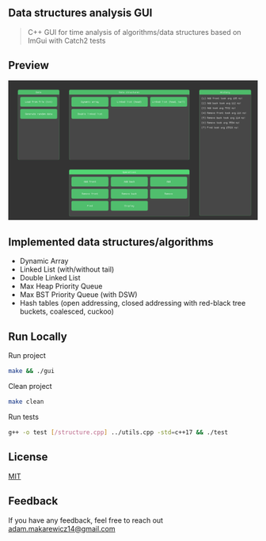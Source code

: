 
## Data structures analysis GUI

> C++ GUI for time analysis of algorithms/data structures based on ImGui with Catch2 tests


## Preview
![Alt text](showcase.jpg)

## Implemented data structures/algorithms
- Dynamic Array
- Linked List (with/without tail)
- Double Linked List
- Max Heap Priority Queue
- Max BST Priority Queue (with DSW)
- Hash tables (open addressing, closed addressing with red-black tree buckets, coalesced, cuckoo)


## Run Locally

Run project
```bash
make && ./gui
```

Clean project
```bash
make clean
```

Run tests
```bash
g++ -o test [/structure.cpp] ../utils.cpp -std=c++17 && ./test
```

## License

[MIT](LICENSE.md)


## Feedback

If you have any feedback, feel free to reach out adam.makarewicz14@gmail.com
